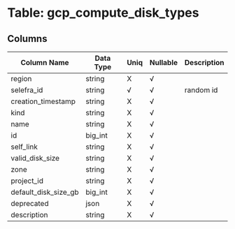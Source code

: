 # Table: gcp_compute_disk_types

## Columns 

|  Column Name   |  Data Type  | Uniq | Nullable | Description | 
|  ----  | ----  | ----  | ----  | ---- | 
| region | string | X | √ |  | 
| selefra_id | string | √ | √ | random id | 
| creation_timestamp | string | X | √ |  | 
| kind | string | X | √ |  | 
| name | string | X | √ |  | 
| id | big_int | X | √ |  | 
| self_link | string | X | √ |  | 
| valid_disk_size | string | X | √ |  | 
| zone | string | X | √ |  | 
| project_id | string | X | √ |  | 
| default_disk_size_gb | big_int | X | √ |  | 
| deprecated | json | X | √ |  | 
| description | string | X | √ |  | 



